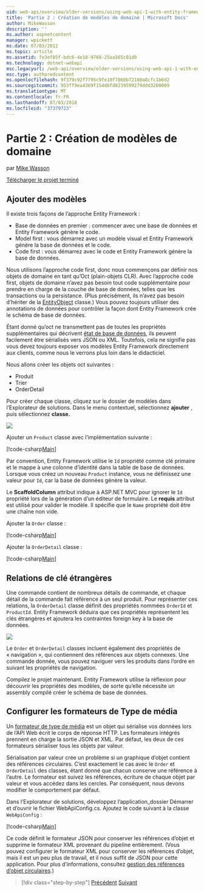 ```yaml
---
uid: web-api/overview/older-versions/using-web-api-1-with-entity-framework-5/using-web-api-with-entity-framework-part-2
title: 'Partie 2 : Création de modèles de domaine | Microsoft Docs'
author: MikeWasson
description: ''
ms.author: aspnetcontent
manager: wpickett
ms.date: 07/03/2012
ms.topic: article
ms.assetid: fe3ef85f-bdc6-4e10-9768-25aa565c01d0
ms.technology: dotnet-webapi
msc.legacyurl: /web-api/overview/older-versions/using-web-api-1-with-entity-framework-5/using-web-api-with-entity-framework-part-2
msc.type: authoredcontent
ms.openlocfilehash: 9f379c92f7795c9fe10f7860b72188a8cfc1b6d2
ms.sourcegitcommit: 953ff9ea4369f154d6fd0239599279ddd3280009
ms.translationtype: MT
ms.contentlocale: fr-FR
ms.lasthandoff: 07/03/2018
ms.locfileid: "37379723"
---
```

<a name="part-2-creating-the-domain-models"></a>Partie 2 : Création de modèles de domaine
====================
par [Mike Wasson](https://github.com/MikeWasson)

[Télécharger le projet terminé](http://code.msdn.microsoft.com/ASP-NET-Web-API-with-afa30545)

## <a name="add-models"></a>Ajouter des modèles

Il existe trois façons de l’approche Entity Framework :

- Base de données en premier : commencer avec une base de données et Entity Framework génère le code.
- Model first : vous démarrez avec un modèle visual et Entity Framework génère la base de données et le code.
- Code first : vous démarrez avec le code et Entity Framework génère la base de données.

Nous utilisons l’approche code first, donc nous commençons par définir nos objets de domaine en tant qu’Oct (plain-objets CLR). Avec l’approche code first, objets de domaine n’avez pas besoin tout code supplémentaire pour prendre en charge de la couche de base de données, telles que les transactions ou la persistance. (Plus précisément, ils n’avez pas besoin d’hériter de la [EntityObject](https://msdn.microsoft.com/library/system.data.objects.dataclasses.entityobject.aspx) classe.) Vous pouvez toujours utiliser des annotations de données pour contrôler la façon dont Entity Framework crée le schéma de base de données.

Étant donné qu’oct ne transmettent pas de toutes les propriétés supplémentaires qui décrivent [état de base de données](https://msdn.microsoft.com/library/system.data.entitystate.aspx), ils peuvent facilement être sérialisés vers JSON ou XML. Toutefois, cela ne signifie pas vous devez toujours exposer vos modèles Entity Framework directement aux clients, comme nous le verrons plus loin dans le didacticiel.

Nous allons créer les objets oct suivantes :

- Produit
- Trier
- OrderDetail

Pour créer chaque classe, cliquez sur le dossier de modèles dans l’Explorateur de solutions. Dans le menu contextuel, sélectionnez **ajouter** , puis sélectionnez **classe.**

![](using-web-api-with-entity-framework-part-2/_static/image1.png)

Ajouter un `Product` classe avec l’implémentation suivante :

[!code-csharp[Main](using-web-api-with-entity-framework-part-2/samples/sample1.cs)]

Par convention, Entity Framework utilise le `Id` propriété comme clé primaire et le mappe à une colonne d’identité dans la table de base de données. Lorsque vous créez un nouveau `Product` instance, vous ne définissez une valeur pour `Id`, car la base de données génère la valeur.

Le **ScaffoldColumn** attribut indique à ASP.NET MVC pour ignorer le `Id` propriété lors de la génération d’un éditeur de formulaire. Le **requis** attribut est utilisé pour valider le modèle. Il spécifie que le `Name` propriété doit être une chaîne non vide.

Ajouter la `Order` classe :

[!code-csharp[Main](using-web-api-with-entity-framework-part-2/samples/sample2.cs)]

Ajouter la `OrderDetail` classe :

[!code-csharp[Main](using-web-api-with-entity-framework-part-2/samples/sample3.cs)]

## <a name="foreign-key-relations"></a>Relations de clé étrangères

Une commande contient de nombreux détails de commande, et chaque détail de la commande fait référence à un seul produit. Pour représenter ces relations, la `OrderDetail` classe définit des propriétés nommées `OrderId` et `ProductId`. Entity Framework déduira que ces propriétés représentent les clés étrangères et ajoutera les contraintes foreign key à la base de données.

![](using-web-api-with-entity-framework-part-2/_static/image2.png)

Le `Order` et `OrderDetail` classes incluent également des propriétés de « navigation », qui contiennent des références aux objets connexes. Une commande donnée, vous pouvez naviguer vers les produits dans l’ordre en suivant les propriétés de navigation.

Compilez le projet maintenant. Entity Framework utilise la réflexion pour découvrir les propriétés des modèles, de sorte qu’elle nécessite un assembly compilé créer le schéma de base de données.

## <a name="configure-the-media-type-formatters"></a>Configurer les formateurs de Type de média

Un [formateur de type de média](../../formats-and-model-binding/media-formatters.md) est un objet qui sérialise vos données lors de l’API Web écrit le corps de réponse HTTP. Les formateurs intégrés prennent en charge la sortie JSON et XML. Par défaut, les deux de ces formateurs sérialiser tous les objets par valeur.

Sérialisation par valeur crée un problème si un graphique d’objet contient des références circulaires. C’est exactement le cas avec le `Order` et `OrderDetail` des classes, étant donné que chacun conserve une référence à l’autre. Le formateur est suivez les références, écriture de chaque objet par valeur et vous accédez dans les cercles. Par conséquent, nous devons modifier le comportement par défaut.

Dans l’Explorateur de solutions, développez l’application\_dossier Démarrer et d’ouvrir le fichier WebApiConfig.cs. Ajoutez le code suivant à la classe `WebApiConfig` :

[!code-csharp[Main](using-web-api-with-entity-framework-part-2/samples/sample4.cs?highlight=11)]

Ce code définit le formateur JSON pour conserver les références d’objet et supprime le formateur XML provenant du pipeline entièrement. (Vous pouvez configurer le formateur XML pour conserver les références d’objet, mais il est un peu plus de travail, et il nous suffit de JSON pour cette application. Pour plus d’informations, consultez [gestion des références d’objet circulaires](../../formats-and-model-binding/json-and-xml-serialization.md#handling_circular_object_references).)

> [!div class="step-by-step"]
> [Précédent](using-web-api-with-entity-framework-part-1.md)
> [Suivant](using-web-api-with-entity-framework-part-3.md)
